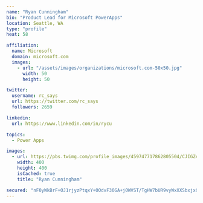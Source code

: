 ```yaml
---
name: "Ryan Cunningham"
bio: "Product Lead for Microsoft PowerApps"
location: Seattle, WA
type: "profile"
heat: 58

affiliation:
  name: Microsoft
  domain: microsoft.com
  images:
    - url: "/assets/images/organizations/microsoft.com-50x50.jpg"
      width: 50
      height: 50

twitter:
  username: rc_says
  url: https://twitter.com/rc_says
  followers: 2659

linkedin:
  url: https://www.linkedin.com/in/rycu

topics:
  - Power Apps

images:
  - url: https://pbs.twimg.com/profile_images/459747717862805504/CJIGZejd_400x400.png
    width: 400
    height: 400
    isCached: true
    title: "Ryan Cunningham"

secured: "nF0yWkBrF+OJ1rjyzPtqxY+OOdvF30GA+j0WVST/TgHW7bUR9vyWxXXSbxjxGhNooCT5BUjHyG3rmz5K6tZX8IqEqvtkiUxG+453ymm0KD6TmcVYEesTVfjOPVouXuhFm9QeofO/kLUmwwxo37HmwkplW5Yo9uXlxh3tZG0rXFMbs4AEx2TIZ7ap4sGqsEMuPPiqQojafB1qD6K9xEfvW4/oQuOOhZFWVxtwTmmN2L8mi4cY8Hjs145f7C3XdeTAMs35hO0fv6nffdmW/i3k3Xb4uy5cefVwkVj4g5OOEjOxYqKU4BGi3KkTTvti+X6jPjImjyGkFndFKZiepDOxjgOzEajDZrH7GNIxYx92fzLFBny4NiRyFuw1TJ/hV5n2JnAiv5Qi8dnk0bobZHypG4c0FdnS1oChFi+w7ZhQUww=;b6fpjk2ApYPnJb4ZGOCTXA=="
---
```


